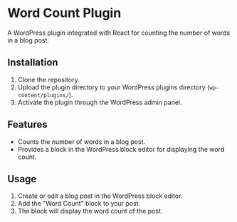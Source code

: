 # Word Count Plugin

A WordPress plugin integrated with React for counting the number of words in a blog post.

## Installation

1. Clone the repository.
2. Upload the plugin directory to your WordPress plugins directory (`wp-content/plugins/`).
3. Activate the plugin through the WordPress admin panel.

## Features

- Counts the number of words in a blog post.
- Provides a block in the WordPress block editor for displaying the word count.

## Usage

1. Create or edit a blog post in the WordPress block editor.
2. Add the "Word Count" block to your post.
3. The block will display the word count of the post.
